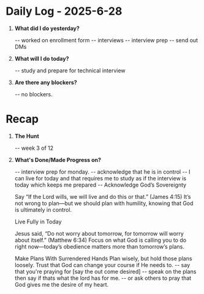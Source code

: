 # Daily Log - 2025-6-28

1. **What did I do yesterday?**

   -- worked on enrollment form
   -- interviews
   -- interview prep
   -- send out DMs

2. **What will I do today?**

   -- study and prepare for technical interview

3. **Are there any blockers?**

   -- no blockers.

# Recap

1. **The Hunt**
   
   -- week 3 of 12

2. **What's Done/Made Progress on?** 

   -- interview prep for monday.
   -- acknowledge that he is in control
   -- I can live for today and that requires me to study as if the interview is today which keeps me prepared
   -- Acknowledge God’s Sovereignty

   Say “If the Lord wills, we will live and do this or that.” (James 4:15)
   It’s not wrong to plan—but we should plan with humility, knowing that God is ultimately in control.

   Live Fully in Today

   Jesus said, “Do not worry about tomorrow, for tomorrow will worry about itself.” (Matthew 6:34)
   Focus on what God is calling you to do right now—today’s obedience matters more than tomorrow’s plans.

   Make Plans With Surrendered Hands
   Plan wisely, but hold those plans loosely. Trust that God can change your course if He needs to.
   -- say that you're praying for [say the out come desired]
   -- speak on the plans then say if thats what the lord has for me.
   -- or ask others to pray that God gives me the desire of my heart.


<!--
   git add .; git commit -m "daily stand-up"; git push;
   git add .; git commit -m "daily close"; git push;
-->